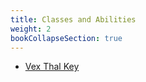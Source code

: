 ```yaml
---
title: Classes and Abilities
weight: 2
bookCollapseSection: true
---
```


- [Vex Thal Key](vt-key.md)

